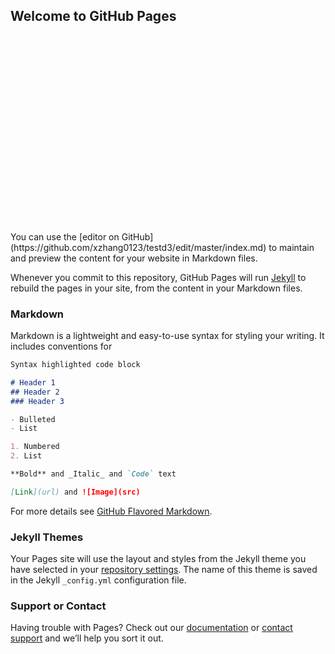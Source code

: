 ## Welcome to GitHub Pages
<html>
<script src='https://d3js.org/d3.v5.min.js'></script>
<style> circle {fill: lightblue; stroke: black;} </style>
<body onload='init()'>
<svg width=300 height=300>
</svg>
<script>
async function init() {
const data =await d3.csv("https://flunky.github.io/cars2017.csv");
var margin = 50;
var svg=d3.select("svg").append('g').attr("transform","translate(" + margin + "," + margin + ")");
var x = d3.scaleLog().domain([10,150]).range([0,200]);
var y = d3.scaleLog().domain([10,150]).range([200,0]);


svg.selectAll("circle").data(data).enter().append("circle")
      .attr("cx", function (d) { return (x(d.AverageCityMPG)); } )
      .attr("cy", function (d) { return (y(d.AverageHighwayMPG)); } )
      .attr("r", function (d) { return d3.sum([2,d.EngineCylinders]); });

d3.select("svg").append("g").attr("transform", "translate(50,50)")
.call(d3.axisLeft(y).tickValues([10, 20, 50, 100]).tickFormat(d3.format("~s")));
d3.select("svg").append("g").attr("transform", "translate(50,250)")
.call(d3.axisBottom(x).tickValues([10, 20, 50, 100]).tickFormat(d3.format("~s"))); 
}
</script>
</body>
</html>
You can use the [editor on GitHub](https://github.com/xzhang0123/testd3/edit/master/index.md) to maintain and preview the content for your website in Markdown files.

Whenever you commit to this repository, GitHub Pages will run [Jekyll](https://jekyllrb.com/) to rebuild the pages in your site, from the content in your Markdown files.

### Markdown

Markdown is a lightweight and easy-to-use syntax for styling your writing. It includes conventions for

```markdown
Syntax highlighted code block

# Header 1
## Header 2
### Header 3

- Bulleted
- List

1. Numbered
2. List

**Bold** and _Italic_ and `Code` text

[Link](url) and ![Image](src)
```

For more details see [GitHub Flavored Markdown](https://guides.github.com/features/mastering-markdown/).

### Jekyll Themes

Your Pages site will use the layout and styles from the Jekyll theme you have selected in your [repository settings](https://github.com/xzhang0123/testd3/settings). The name of this theme is saved in the Jekyll `_config.yml` configuration file.

### Support or Contact

Having trouble with Pages? Check out our [documentation](https://help.github.com/categories/github-pages-basics/) or [contact support](https://github.com/contact) and we’ll help you sort it out.
